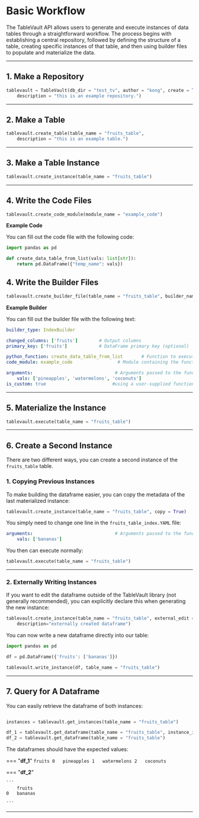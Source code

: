 # Basic Workflow

The TableVault API allows users to generate and execute instances of data tables through a straightforward workflow. The process begins with establishing a central repository, followed by defining the structure of a table, creating specific instances of that table, and then using builder files to populate and materialize the data.

---
## 1. Make a Repository

```python
tablevault = TableVault(db_dir = "test_tv", author = "kong", create = True,
    description = "this is an example repository.")
```

---

## 2. Make a Table

```python
tablevault.create_table(table_name = "fruits_table", 
    description = "this is an example table.")
```

---

## 3. Make a Table Instance

```python
tablevault.create_instance(table_name = "fruits_table")
```

---

## 4. Write the Code Files

```python
tablevault.create_code_module(module_name = "example_code")
```

**Example Code**

You can fill out the code file with the following code:

```python
import pandas as pd

def create_data_table_from_list(vals: list[str]):
    return pd.DataFrame({"temp_name": vals})
```

## 4. Write the Builder Files

```python
tablevault.create_builder_file(table_name = "fruits_table", builder_name = "fruits_table_index")
```

**Example Builder**

You can fill out the builder file with the following text:

```yaml
builder_type: IndexBuilder

changed_columns: ['fruits']        # Output columns
primary_key: ['fruits']            # DataFrame primary key (optional)

python_function: create_data_table_from_list       # Function to execute
code_module: example_code                 # Module containing the function

arguments:                               # Arguments passed to the function
    vals: ['pineapples', 'watermelons', 'coconuts']
is_custom: true                         #using a user-supplied function in code_module

```

---

## 5. Materialize the Instance

```python
tablevault.execute(table_name = "fruits_table")
```

---

## 6. Create a Second Instance

There are two different ways, you can create a second instance of the `fruits_table` table.

### 1. Copying Previous Instances

To make building the dataframe easier, you can copy the metadata of the last materialized instance:

```python
tablevault.create_instance(table_name = "fruits_table", copy = True)
```

You simply need to change one line in the `fruits_table_index.YAML` file:

```yaml
arguments:                               # Arguments passed to the function
    vals: ['bananas']
```

You then can execute normally:

```python
tablevault.execute(table_name = "fruits_table")
```

---

### 2. Externally Writing Instances

If you want to edit the dataframe outside of the TableVault library (not generally recommended), you can explicitly declare this when generating the new instance: 

```python
tablevault.create_instance(table_name = "fruits_table", external_edit = True,
    description="externally created dataframe")
```

You can now write a new dataframe directly into our table:

```python
import pandas as pd

df = pd.DataFrame({'fruits': ['bananas']})

tablevault.write_instance(df, table_name = "fruits_table")
```

---


## 7. Query for A Dataframe

You can easily retrieve the dataframe of both instances: 

```python

instances = tablevault.get_instances(table_name = "fruits_table")

df_1 = tablevault.get_dataframe(table_name = "fruits_table", instance_id = instances[0])
df_2 = tablevault.get_dataframe(table_name = "fruits_table")

```

The dataframes should have the expected values:

=== "**df_1**"
    ```
        fruits
    0   pineapples
    1   watermelons
    2   coconuts
    ```

=== "**df_2**"

    ```
        fruits
    0   bananas

    ```

---